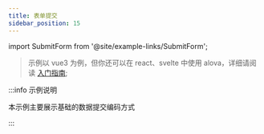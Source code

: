 ```yaml
---
title: 表单提交
sidebar_position: 15
---
```


import SubmitForm from '@site/example-links/SubmitForm';

> 示例以 vue3 为例，但你还可以在 react、svelte 中使用 alova，详细请阅读 [入门指南](/get-started/overview);

<SubmitForm></SubmitForm>

:::info 示例说明

本示例主要展示基础的数据提交编码方式

:::
